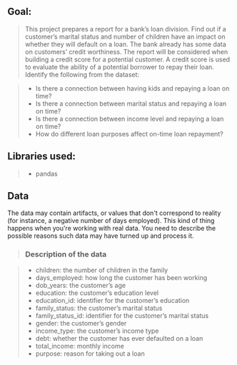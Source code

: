 ## Goal:
> This project prepares a report for a bank’s loan division. Find out if a customer’s marital status and number of children have an impact on whether they will default on a loan. The bank already has some data on customers’ credit worthiness. The report will be considered when building a credit score for a potential customer. A credit score is used to evaluate the ability of a potential borrower to repay their loan. Identify the following from the dataset:

> * Is there a connection between having kids and repaying a loan on time?
> * Is there a connection between marital status and repaying a loan on time?
> * Is there a connection between income level and repaying a loan on time?
> * How do different loan purposes affect on-time loan repayment?

## Libraries used:

> * pandas

## Data
The data may contain artifacts, or values that don't correspond to reality (for instance, a negative number of days employed). This kind of thing happens when you're working with real data. You need to describe the possible reasons such data may have turned up and process it.

> ### Description of the data

> * children: the number of children in the family
> * days_employed: how long the customer has been working
> * dob_years: the customer’s age
> * education: the customer’s education level
> * education_id: identifier for the customer’s education
> * family_status: the customer’s marital status
> * family_status_id: identifier for the customer’s marital status
> * gender: the customer’s gender
> * income_type: the customer’s income type
> * debt: whether the customer has ever defaulted on a loan
> * total_income: monthly income
> * purpose: reason for taking out a loan
